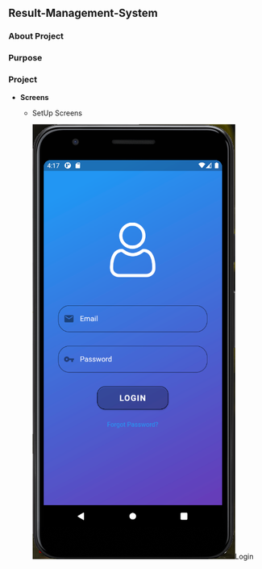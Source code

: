 ## Result-Management-System

### About Project

### Purpose

### Project

  * __Screens__
  
    * SetUp Screens
    
      
      <img src="ScreenShots/Setup/loginScreen.png" style="height=30">Login</img>


